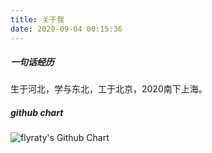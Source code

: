 ```yaml
---
title: 关于我
date: 2020-09-04 00:15:36
---
```

##### 一句话经历
生于河北，学与东北，工于北京，2020南下上海。

##### github chart
<img src="http://ghchart.rshah.org/409ba5/flyraty" alt="flyraty's Github Chart" />

